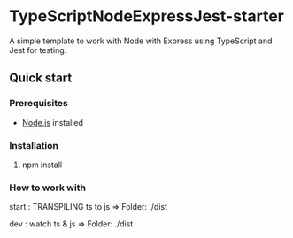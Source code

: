 # TypeScriptNodeExpressJest-starter
A simple template to work with Node with Express using TypeScript and Jest for testing.

## Quick start

### Prerequisites

* [Node.js](https://nodejs.org) installed

### Installation

1. npm install

### How to work with

start : TRANSPILING ts to js => Folder: ./dist

dev : watch ts & js => Folder: ./dist 
